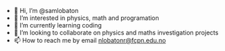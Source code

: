 - 👋 Hi, I’m @samlobaton
- 👀 I’m interested in physics, math and programation
- 🌱 I’m currently learning coding
- 💞️ I’m looking to collaborate on physics and maths investigation projects
- 📫 How to reach me by email nlobatonr@fcpn.edu.no

<!---
samlobaton/samlobaton is a ✨ special ✨ repository because its `README.md` (this file) appears on your GitHub profile.
You can click the Preview link to take a look at your changes.
--->
